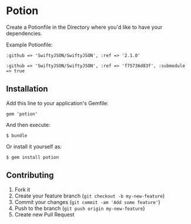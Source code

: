 # Potion

Create a Potionfile in the Directory where you'd like to have your dependencies.

Example Potionfile:

```:github => 'SwiftyJSON/SwiftyJSON', :ref => '2.1.0'```

```:github => 'SwiftyJSON/SwiftyJSON', :ref => 'f75736d83f', :submodule => true```

## Installation

Add this line to your application's Gemfile:

    gem 'potion'

And then execute:

    $ bundle

Or install it yourself as:

    $ gem install potion

## Contributing

1. Fork it
2. Create your feature branch (`git checkout -b my-new-feature`)
3. Commit your changes (`git commit -am 'Add some feature'`)
4. Push to the branch (`git push origin my-new-feature`)
5. Create new Pull Request
